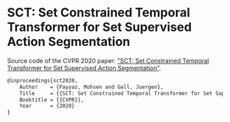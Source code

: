 # SCT: Set Constrained Temporal Transformer for Set Supervised Action Segmentation

Source code of the CVPR 2020 paper: ["SCT: Set Constrained Temporal Transformer for Set Supervised Action Segmentation"](https://arxiv.org/pdf/2003.14266.pdf).



```latex
@inproceedings{sct2020,
    Author    = {Fayyaz, Mohsen and Gall, Juergen},
    Title     = {{SCT: Set Constrained Temporal Transformer for Set Supervised Action Segmentation}},
    Booktitle = {{CVPR}},
    Year      = {2020}
}
```
